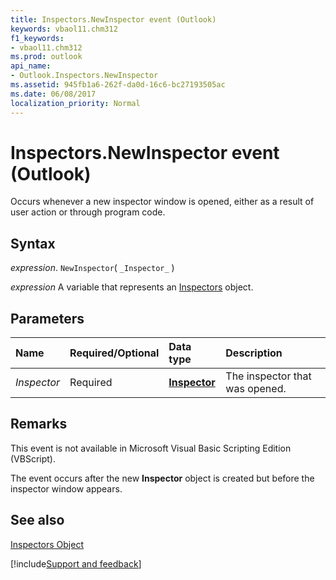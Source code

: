 ```yaml
---
title: Inspectors.NewInspector event (Outlook)
keywords: vbaol11.chm312
f1_keywords:
- vbaol11.chm312
ms.prod: outlook
api_name:
- Outlook.Inspectors.NewInspector
ms.assetid: 945fb1a6-262f-da0d-16c6-bc27193505ac
ms.date: 06/08/2017
localization_priority: Normal
---
```



# Inspectors.NewInspector event (Outlook)

Occurs whenever a new inspector window is opened, either as a result of user action or through program code. 


## Syntax

_expression_. `NewInspector`( `_Inspector_` )

_expression_ A variable that represents an [Inspectors](Outlook.Inspectors.md) object.


## Parameters



|Name|Required/Optional|Data type|Description|
|:-----|:-----|:-----|:-----|
| _Inspector_|Required| **[Inspector](Outlook.Inspector.md)**|The inspector that was opened.|

## Remarks

This event is not available in Microsoft Visual Basic Scripting Edition (VBScript).

The event occurs after the new  **Inspector** object is created but before the inspector window appears.


## See also


[Inspectors Object](Outlook.Inspectors.md)

[!include[Support and feedback](~/includes/feedback-boilerplate.md)]